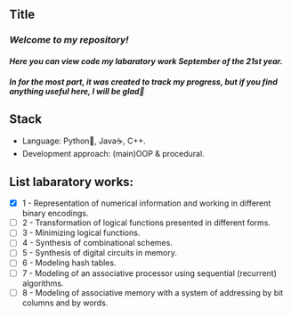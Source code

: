 ## Title
### _Welcome to my repository!_
#### _Here you can view code my labaratory work September of the 21st year._
#### _In for the most part, it was created to track my progress, but if you find anything useful here, I will be glad🤗_
## Stack
- Language: Python🐍, Java☕, C++.
- Development approach: (main)OOP & procedural.
## List labaratory works:
- [X] 1 - Representation of numerical information and working in different binary encodings.
- [ ] 2 - Transformation of logical functions presented in different forms.
- [ ] 3 - Minimizing logical functions.
- [ ] 4 - Synthesis of combinational schemes.
- [ ] 5 - Synthesis of digital circuits in memory.
- [ ] 6 - Modeling hash tables.
- [ ] 7 - Modeling of an associative processor using sequential (recurrent) algorithms.
- [ ] 8 - Modeling of associative memory with a system of addressing by bit columns and by words.
